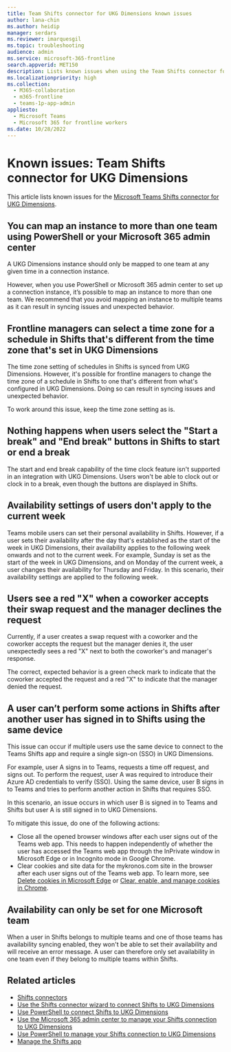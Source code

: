 ```yaml
---
title: Team Shifts connector for UKG Dimensions known issues
author: lana-chin
ms.author: heidip
manager: serdars
ms.reviewer: imarquesgil
ms.topic: troubleshooting
audience: admin
ms.service: microsoft-365-frontline
search.appverid: MET150
description: Lists known issues when using the Team Shifts connector for UKG Dimensions to integrate Shifts with UKG Dimensions.
ms.localizationpriority: high
ms.collection:
  - M365-collaboration
  - m365-frontline
  - teams-1p-app-admin
appliesto:
  - Microsoft Teams
  - Microsoft 365 for frontline workers
ms.date: 10/28/2022
---
```


# Known issues: Team Shifts connector for UKG Dimensions

This article lists known issues for the [Microsoft Teams Shifts connector for UKG Dimensions](shifts-connectors.md#microsoft-teams-shifts-connector-for-ukg-dimensions).

## You can map an instance to more than one team using PowerShell or your Microsoft 365 admin center

A UKG Dimensions instance should only be mapped to one team at any given time in a connection instance.

However, when you use PowerShell or Microsoft 365 admin center to set up a connection instance, it’s possible to map an instance to more than one team. We recommend that you avoid mapping an instance to multiple teams as it can result in syncing issues and unexpected behavior.

## Frontline managers can select a time zone for a schedule in Shifts that's different from the time zone that's set in UKG Dimensions

The time zone setting of schedules in Shifts is synced from UKG Dimensions. However, it's possible for frontline managers to change the time zone of a schedule in Shifts to one that's different from what's configured in UKG Dimensions. Doing so can result in syncing issues and unexpected behavior.

To work around this issue, keep the time zone setting as is.

## Nothing happens when users select the "Start a break" and "End break" buttons in Shifts to start or end a break

The start and end break capability of the time clock feature isn't supported in an integration with UKG Dimensions. Users won't be able to clock out or clock in to a break, even though the buttons are displayed in Shifts.

## Availability settings of users don't apply to the current week

Teams mobile users can set their personal availability in Shifts. However, if a user sets their availability after the day that's established as the start of the week in UKG Dimensions, their availability applies to the following week onwards and not to the current week. For example, Sunday is set as the start of the week in UKG Dimensions, and on Monday of the current week, a user changes their availability for Thursday and Friday. In this scenario, their availability settings are applied to the following week.

## Users see a red "X" when a coworker accepts their swap request and the manager declines the request

Currently, if a user creates a swap request with a coworker and the coworker accepts the request but the manager denies it, the user unexpectedly sees a red "X" next to both the coworker's and manager's response.

The correct, expected behavior is a green check mark to indicate that the coworker accepted the request and a red "X" to indicate that the manager denied the request.

## A user can’t perform some actions in Shifts after another user has signed in to Shifts using the same device

This issue can occur if multiple users use the same device to connect to the Teams Shifts app and require a single sign-on (SSO) in UKG Dimensions. 

For example, user A signs in to Teams, requests a time off request, and signs out. To perform the request, user A was required to introduce their Azure AD credentials to verify (SSO). Using the same device, user B signs in to Teams and tries to perform another action in Shifts that requires SSO.

In this scenario, an issue occurs in which user B is signed in to Teams and Shifts but user A is still signed in to UKG Dimensions.

To mitigate this issue, do one of the following actions:

- Close all the opened browser windows after each user signs out of the Teams web app. This needs to happen independently of whether the user has accessed the Teams web app through the InPrivate window in Microsoft Edge or in Incognito mode in Google Chrome.
- Clear cookies and site data for the mykronos.com site in the browser after each user signs out of the Teams web app. To learn more, see [Delete cookies in Microsoft Edge](https://support.microsoft.com/microsoft-edge/delete-cookies-in-microsoft-edge-63947406-40ac-c3b8-57b9-2a946a29ae09) or [Clear, enable, and manage cookies in Chrome](https://support.google.com/chrome/answer/95647).


## Availability can only be set for one Microsoft team

When a user in Shifts belongs to multiple teams and one of those teams has availability syncing enabled, they won't be able to set their availability and will receive an error message. A user can therefore only set availability in one team even if they belong to multiple teams within Shifts.

## Related articles

- [Shifts connectors](shifts-connectors.md)
- [Use the Shifts connector wizard to connect Shifts to UKG Dimensions](shifts-connector-wizard-ukg.md)
- [Use PowerShell to connect Shifts to UKG Dimensions](shifts-connector-ukg-powershell-setup.md)
- [Use the Microsoft 365 admin center to manage your Shifts connection to UKG Dimensions](shifts-connector-ukg-admin-center-manage.md)
- [Use PowerShell to manage your Shifts connection to UKG Dimensions](shifts-connector-ukg-powershell-manage.md)
- [Manage the Shifts app](/microsoftteams/expand-teams-across-your-org/shifts/manage-the-shifts-app-for-your-organization-in-teams?bc=/microsoft-365/frontline/breadcrumb/toc.json&toc=/microsoft-365/frontline/toc.json)
